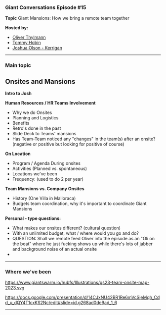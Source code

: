 ### Giant Conversations Episode #15

**Topic** Giant Mansions: How we bring a remote team together

**Hosted by:** 

* [Oliver Thylmann](https://twitter.com/othylmann)
* [Tommy Hobin](https://twitter.com/tommyhobin)
* [Joshua Olson - Kerrigan](https://www.linkedin.com/in/joshua-olson-kerrigan-51930b125/)

------------------------------------------------------------------------------------------------------------------------------
### Main topic

## Onsites and Mansions

**Intro to Josh**

**Human Resources / HR Teams Involvement**
- Why we do Onsites
- Planning and Logistics 
- Benefits
- Retro's done in the past
- Slide Deck to Teams' mansions
- Has Team-Team noticed any "changes" in the team(s) after an onsite? (negative or positive but looking for positive of course)

**On Location**
- Program / Agenda During onsites
- Activities (Planned vs. spontaneous)
- Locations we've been
- Frequency: (used to do 2 per year)

**Team Mansions vs. Company Onsites**
- History (One Villa in Malloraca)
- Budgets team coordination, why it's important to coordinate Giant Mansions

**Personal - type questions:**
- What makes our onsites different? (cultural question)
- With an unlimited budget, what / where would you go and do?
- QUESTION: Shall we remote feed Oliver into the episode as an "Oli on the beat" where he just fucking shows up while there's lots of jabber and background noise of an actual onsite
- 

------------------------------------------------------------------------------------------------------------------------------

### Where we've been

https://www.giantswarm.io/hubfs/Illustrations/gs23-team-onsite-map-2023.svg

https://docs.google.com/presentation/d/14CJxNU42BR1Re6mVcSjeMqh_Cdd_u_dQY4T1cxKS2Nc/edit#slide=id.g268ad0de9ad_1_6

------------------------------------------------------------------------------------------------------------------------------
